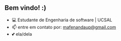 ## Bem vindo! :)

- 💻 Estudante de Engenharia de software | UCSAL
- 📫 entre em contato por: mafenandaup@gmail.com
- 💕 ela/dela

